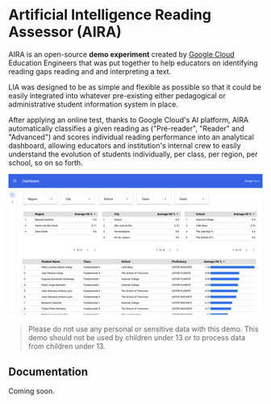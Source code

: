 # Artificial Intelligence Reading Assessor (AIRA)

AIRA is an open-source **demo experiment** created by [Google Cloud](https://cloud.google.com) Education Engineers that was put together to help educators on identifying reading gaps reading and and interpreting a text.

LIA was designed to be as simple and flexible as possible so that it could be easily integrated into whatever pre-existing either pedagogical or administrative student information system in place.

After applying an online test, thanks to Google Cloud's AI platform, AIRA automatically classifies a given reading as ("Pré-reader", "Reader" and "Advanced") and scores individual reading performance into an analytical dashboard, allowing educators and institution's internal crew to easily understand the evolution of students individually, per class, per region, per school, so on so forth.

![AIRAs's dashboard](docs/img/lia-dashboard.png)

> Please do not use any personal or sensitive data with this demo. This demo should not be used by children under 13 or to process data from children under 13.

## Documentation

Coming soon.